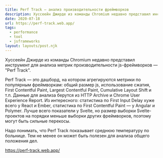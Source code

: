 ```yaml
---
title: Perf Track — анализ производительности фреймворков
description: Хуссеейн Джирде из команды Chromium недавно представил инструмент для анализа метрик производительности js-фреймворков
date: 2020-07-18
url: https://perf-track.web.app/
tags:
  - performance
  - tool
  - jsframeworks
layout: layouts/post.njk
---
```

Хуссеейн Джирде из команды Chromium недавно представил инструмент для анализа метрик производительности js-фреймворков — "Perf Track".

Perf Track — это дашборд, на котором агрегируются метрики по популярным фреймворкам: общий размер js, использование сжатия, First Contentful Paint, Largest Contentful Paint, Cumulative Layout Shift и т.п. Данные для анализа берутся из HTTP Archive и Chrome User Experience Report. Из интересного: статистика по First Input Delay хуже всего у React и Ember, статистика по First Contentful Paint — у Angular и Polymer. Лучше всего показатели у Svelte, но размер выборки Svelte-проектов на порядки меньше выборки других фреймворков, поэтому могут быть сильные перекосы.

Надо понимать, что Perf Track показывает среднюю температуру по больнице. Тем не менее он может быть полезен для анализа общего положения дел.

https://perf-track.web.app/
